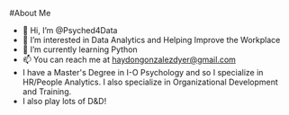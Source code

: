 #About Me
- 👋 Hi, I’m @Psyched4Data
- 👀 I’m interested in Data Analytics and Helping Improve the Workplace
- 🌱 I’m currently learning Python
- 📫 You can reach me at haydongonzalezdyer@gmail.com
- I have a Master's Degree in I-O Psychology and so I specialize in HR/People Analytics. I also specialize in Organizational Development and Training.
- I also play lots of D&D!
<!---
Psyched4Data/Psyched4Data is a ✨ special ✨ repository because its `README.md` (this file) appears on your GitHub profile.
You can click the Preview link to take a look at your changes.
--->
